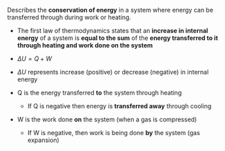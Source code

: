 
Describes the **conservation of energy** in a system where energy can be transferred through during work or heating. 

- The first law of thermodynamics states that an **increase in internal energy** of a system is **equal to the sum** of the **energy transferred to it through heating and work done on the system**

- $\Delta U = Q + W$
- $\Delta U$ represents increase (positive) or decrease (negative) in internal energy
- Q is the energy transferred **to** the system through heating
	- If Q is negative then energy is **transferred away** through cooling
- W is the work done **on** the system (when a gas is compressed)
	- If W is negative, then work is being done **by** the system (gas expansion)
